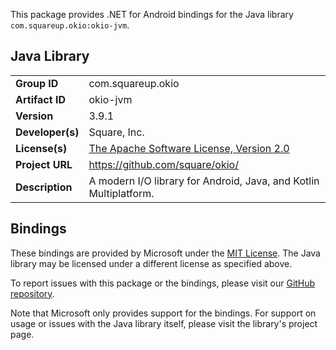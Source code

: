 This package provides .NET for Android bindings for the Java library `com.squareup.okio:okio-jvm`.

## Java Library

| | |
|-|-|
| **Group ID** | com.squareup.okio |
| **Artifact ID** | okio-jvm |
| **Version** | 3.9.1 |
| **Developer(s)** | Square, Inc. |
| **License(s)** | [The Apache Software License, Version 2.0](http://www.apache.org/licenses/LICENSE-2.0.txt) |
| **Project URL** | https://github.com/square/okio/ |
| **Description** | A modern I/O library for Android, Java, and Kotlin Multiplatform. |

## Bindings

These bindings are provided by Microsoft under the [MIT License](https://opensource.org/licenses/MIT). The Java
library may be licensed under a different license as specified above.

To report issues with this package or the bindings, please visit our [GitHub repository](https://aka.ms/android-libraries).

Note that Microsoft only provides support for the bindings. For support on
usage or issues with the Java library itself, please visit the library's project page.
